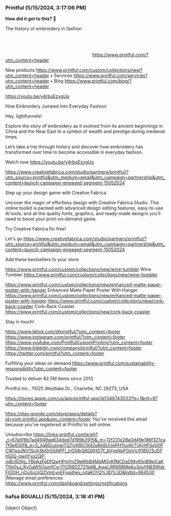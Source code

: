 ### Printful (5/15/2024, 3:17:06 PM)

**How did it get to this? 🤔**

The history of embroidery in fashion


  ͏  ͏  ͏  ͏  ͏  ͏  ͏  ͏  ͏  ͏  ͏  ͏  ͏  ͏  ͏  ͏  ͏  ͏  ͏  ͏  ͏  ͏  ͏  ͏  ͏  ͏
 ͏  ͏  ͏  ͏  ͏  ͏  ͏  ͏  ͏  ͏  ͏  ͏  ͏  ͏  ͏  ͏  ͏  ͏  ͏  ͏  ͏  ͏  ͏  ͏  ͏  ͏
 ͏  ͏  ͏  ͏  ͏  ͏  ͏  ͏  ͏  ͏  ͏  ͏  ͏  ͏  ͏  ͏  ͏  ͏  ͏  ͏  ͏  ͏  ͏  ͏  ͏  ͏
 ͏  ͏  ͏  ͏  ͏  ͏  ͏  ͏  ͏  ͏  ͏  ͏  ͏  ͏  ͏  ͏  ͏  ͏  ͏  ͏  ͏  ͏  ͏  ͏  ͏  ͏
 ͏  ͏  ͏  ͏  ͏  ͏  ͏  ͏  ͏  ͏  ͏  ͏  ͏  ͏  ͏  ͏  ͏  ͏  ͏  ͏  ͏  ͏  ͏  ͏  ͏  ͏
 ͏  ͏  ͏  ͏  ͏  ͏  ͏  ͏
 <https://www.printful.com/?utm_content=header>

New products
<https://www.printful.com/custom/collections/new?utm_content=header> • Services
<https://www.printful.com/services?utm_content=header> • Blog
<https://www.printful.com/blog/?utm_content=header>


 <https://youtu.be/y4rboEzvgUo>


How Embroidery Jumped Into Everyday Fashion

Hey, lightfunnels!

Explore the story of embroidery as it evolved from its ancient beginnings in
China and the Near East to a symbol of wealth and prestige during medieval
times.

Let’s take a trip through history and discover how embroidery has transformed
over time to become accessible in everyday fashion.

Watch now <https://youtu.be/y4rboEzvgUo>



<https://www.creativefabrica.com/studio/partners/printful/?utm_source=printful&utm_medium=email&utm_campaign=partnership&utm_content=launch-campaign-engaged-segment-15052024>


Step up your design game with Creative Fabrica

Uncover the magic of effortless design with Creative Fabrica Studio. This
online toolkit is packed with advanced design editing features, easy-to-use AI
tools, and all the quality fonts, graphics, and ready-made designs you’ll need
to boost your print-on-demand game.

Try Creative Fabrica for free!

Let's go
<https://www.creativefabrica.com/studio/partners/printful/?utm_source=printful&utm_medium=email&utm_campaign=partnership&utm_content=launch-campaign-engaged-segment-15052024>


Add these bestsellers to your store


 <https://www.printful.com/custom/collections/new/wine-tumbler>
Wine Tumbler <https://www.printful.com/custom/collections/new/wine-tumbler>

<https://www.printful.com/custom/collections/new/enhanced-matte-paper-poster-with-hanger>
Enhanced Matte Paper Poster With Hanger
<https://www.printful.com/custom/collections/new/enhanced-matte-paper-poster-with-hanger>
 <https://www.printful.com/custom/collections/new/cork-back-coaster>
Cork-Back Coaster
<https://www.printful.com/custom/collections/new/cork-back-coaster>



 Stay in touch!

 <https://www.tiktok.com/@printful/?utm_content=footer>
<https://www.instagram.com/printful/?utm_content=footer>
<https://www.youtube.com/PrintfulCustomPrinting?utm_content=footer>
<https://www.linkedin.com/company/printful/?utm_content=footer>
<https://twitter.com/printful?utm_content=footer>


Fulfilling your ideas on demand
<https://www.printful.com/sustainability-responsibility?utm_content=footer>

 Trusted to deliver 82.5M items since 2013

 Printful Inc., 11025 Westlake Dr., Charlotte, NC 28273, USA


<https://itunes.apple.com/us/app/printful-app/id1348743033?ls=1&mt=8?utm_content=footer>

<https://play.google.com/store/apps/details?id=com.printful.app&utm_content=footer>
 You’ve received this email because you’ve registered at Printful to sell
online.


Unsubscribe
<https://links.printful.com/e/eh?_t=67a5f8b7ad4949ae834ded7d199b2915&_m=12f231e28a0d49e186f321ca7fde830f&_e=S_iiqBDuzqwlTQ7iyKBO3t42q6k8UUpPHYsvAVTi4yHFbx00PCW1xgJNV1ScA3bl0r5GNPFI_trG58rQ8QXHD7f_bVyeNsPOsVjcfl185CSJDFHGlQ-qwnYxo2QP-mBc926g_YBpAzFeDfQwHPmYnZ9eWbB4MqM0vKfNCDaDMv65nB9kiCaKTfbj0sJ_KyGaW5OumfCsr17tZR6DZ721bAB_AqwLRR6RBMe6u3qyhNE6WskFlODH_nOuSuUiQ2VmLynEFjupIhev_ojtaKl7rQ%3D%3D&listId=964530>
 |Manage email preferences
<https://www.printful.com/dashboard/settings/notifications>

### hafsa BOUALLI (5/15/2024, 3:18:41 PM)

[object Object]

